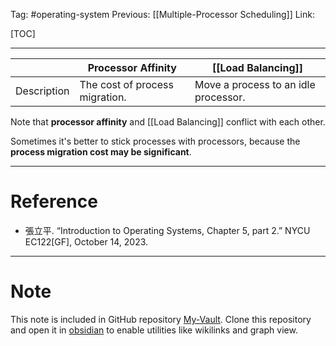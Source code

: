 Tag: #operating-system 
Previous: [[Multiple-Processor Scheduling]]
Link: 

[TOC]

---

|             | Processor Affinity             | [[Load Balancing]]                   |
| ----------- | ------------------------------ | ------------------------------------ |
| Description | The cost of process migration. | Move a process to an idle processor. | 

Note that **processor affinity** and [[Load Balancing]] conflict with each other.

Sometimes it's better to stick processes with processors, because the **process migration cost may be significant**.

---

# Reference

- 張立平. “Introduction to Operating Systems, Chapter 5, part 2.” NYCU EC122[GF], October 14, 2023.

---

# Note

This note is included in GitHub repository [My-Vault](https://github.com/LittleD3092/My-Vault.git). Clone this repository and open it in [obsidian](https://obsidian.md/) to enable utilities like wikilinks and graph view.